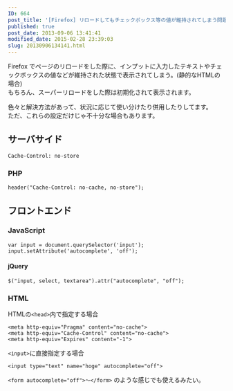 ```yaml
---
ID: 664
post_title: '[Firefox] リロードしてもチェックボックス等の値が維持されてしまう問題の対処法'
published: true
post_date: 2013-09-06 13:41:41
modified_date: 2015-02-28 23:39:03
slug: 20130906134141.html
---
```

<p>Firefox でページのリロードをした際に、インプットに入力したテキストやチェックボックスの値などが維持された状態で表示されてしまう。(静的なHTMLの場合)<br />
もちろん、スーパーリロードをした際は初期化されて表示されます。</p>
<p>色々と解決方法があって、状況に応じて使い分けたり併用したりしてます。<br />
ただ、これらの設定だけじゃ不十分な場合もあります。</p>
<h2>サーバサイド</h2>
<pre><code>Cache-Control: no-store
</code></pre>
<h3>PHP</h3>
<pre><code class="language-php">header("Cache-Control: no-cache, no-store");
</code></pre>
<h2>フロントエンド</h2>
<h3>JavaScript</h3>
<pre><code class="language-js">var input = document.querySelector('input');
input.setAttribute('autocomplete', 'off');
</code></pre>
<h4>jQuery</h4>
<pre><code class="language-js">$("input, select, textarea").attr("autocomplete", "off");
</code></pre>
<h3>HTML</h3>
<p>HTMLの<code>&lt;head&gt;</code>内で指定する場合</p>
<pre><code class="language-html">&lt;meta http-equiv="Pragma" content="no-cache"&gt;
&lt;meta http-equiv="Cache-Control" content="no-cache"&gt;
&lt;meta http-equiv="Expires" content="-1"&gt;
</code></pre>
<p><code>&lt;input&gt;</code>に直接指定する場合</p>
<pre><code class="language-html">&lt;input type="text" name="hoge" autocomplete="off"&gt;
</code></pre>
<p><code>&lt;form autocomplete="off"&gt;～&lt;/form&gt;</code> のような感じでも使えるみたい。</p>
